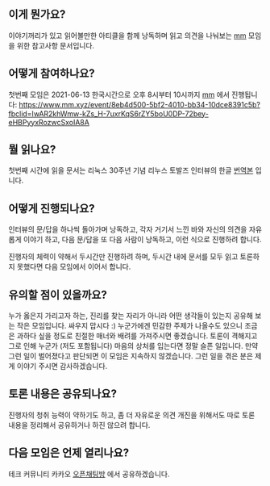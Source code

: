 이게 뭔가요?
------------

이야기꺼리가 있고 읽어볼만한 아티클을 함께 낭독하며 읽고 의견을 나눠보는
[mm](https://mm.xyz) 모임을 위한 참고사항 문서입니다.

어떻게 참여하나요?
------------------

첫번째 모임은 2021-06-13 한국시간으로 오후 8시부터 10시까지
[mm](https://mm.xyz) 에서 진행됩니다:
https://www.mm.xyz/event/8eb4d500-5bf2-4010-bb34-10dce8391c5b?fbclid=IwAR2khWmw-kZs_H-7uxrKqS6rZY5boU0DP-72bey-eHBPyyxRozwcSxoIA8A

뭘 읽나요?
----------

첫번째 시간에 읽을 문서는 리눅스 30주년 기념 리누스 토발즈 인터뷰의 한글
[번역본](https://sjp38.github.io/ko/post/torvalds_interview_for_30th_anniversary_of_linux_kernel_part1)
입니다.

어떻게 진행되나요?
------------------

인터뷰의 문/답을 하나씩 돌아가며 낭독하고, 각자 거기서 느낀 바와 자신의 의견을
자유롭게 이야기 하고, 다음 문/답을 또 다음 사람이 낭독하고, 이런 식으로
진행하려 합니다.

진행자의 체력이 약해서 두시간만 진행하려 하며, 두시간 내에 문서를 모두 읽고
토론하지 못했다면 다음 모임에서 이어서 합니다.

유의할 점이 있을까요?
---------------------

누가 옳은지 가리고자 하는, 진리를 찾는 자리가 아니라 어떤 생각들이 있는지
공유해 보는 작은 모임입니다.  싸우지 맙시다 :)
누군가에겐 민감한 주제가 나올수도 있으니 조금은 과하다 싶을 정도로 친절한
매너와 배려를 가져주시면 좋겠습니다.
토론이 격해지고 그로 인해 누군가 (저도 포함됩니다) 마음의 상처를 입는다면 정말
슬픈 일입니다.  만약 그런 일이 벌어졌다고 판단되면 이 모임은 지속하지
않겠습니다. 그런 일을 겪은 분은 제게 이야기 주시면 감사하겠습니다.

토론 내용은 공유되나요?
-----------------------

진행자의 청취 능력이 약하기도 하고, 좀 더 자유로운 의견 개진을 위해서도 따로
토론 내용을 정리해서 공유하거나 하진 않으려 합니다.

다음 모임은 언제 열리나요?
--------------------------

테크 커뮤니티 카카오 [오픈채팅방](https://open.kakao.com/o/ghzKaXhd) 에서
공유하겠습니다.
